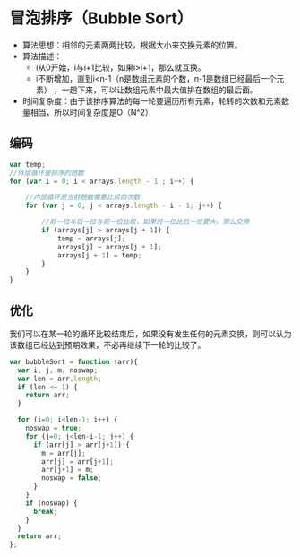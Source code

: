 # 冒泡排序（Bubble Sort）
- 算法思想：相邻的元素两两比较，根据大小来交换元素的位置。  
- 算法描述：
  - i从0开始，i与i+1比较，如果i>i+1，那么就互换。
  - i不断增加，直到i<n-1（n是数组元素的个数，n-1是数组已经最后一个元素） ，一趟下来，可以让数组元素中最大值排在数组的最后面。
- 时间复杂度：由于该排序算法的每一轮要遍历所有元素，轮转的次数和元素数量相当，所以时间复杂度是O（N^2）

## 编码
```js
var temp;
//外层循环是排序的趟数
for (var i = 0; i < arrays.length - 1 ; i++) {

    //内层循环是当前趟数需要比较的次数
    for (var j = 0; j < arrays.length - i - 1; j++) {

        //前一位与后一位与前一位比较，如果前一位比后一位要大，那么交换
        if (arrays[j] > arrays[j + 1]) {
            temp = arrays[j];
            arrays[j] = arrays[j + 1];
            arrays[j + 1] = temp;
        }
    }
}
```

## 优化
我们可以在某一轮的循环比较结束后，如果没有发生任何的元素交换，则可以认为该数组已经达到预期效果，不必再继续下一轮的比较了。
```js
var bubbleSort = function (arr){
  var i, j, m, noswap;
  var len = arr.length;
  if (len <= 1) {
    return arr;
  }

  for (i=0; i<len-1; i++) {
    noswap = true;
    for (j=0; j<len-i-1; j++) {
      if (arr[j] > arr[j+1]) {
        m = arr[j];
        arr[j] = arr[j+1];
        arr[j+1] = m;
        noswap = false;
      }
    }
    if (noswap) {
      break;
    }
  }
  return arr;
};
```
